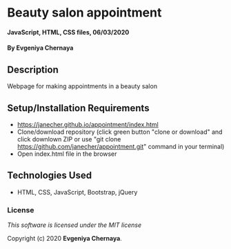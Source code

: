 # Beauty salon appointment

#### JavaScript, HTML, CSS files, 06/03/2020

#### By Evgeniya Chernaya

## Description

Webpage for making appointments in a beauty salon

## Setup/Installation Requirements

* https://janecher.github.io/appointment/index.html
* Clone/download repository (click green button "clone or download" and click downlown ZIP or use "git clone https://github.com/janecher/appointment.git" command in your terminal)
* Open index.html file in the browser

## Technologies Used

* HTML, CSS, JavaScript, Bootstrap, jQuery

### License

_This software is licensed under the MIT license_

Copyright (c) 2020 **Evgeniya Chernaya**.